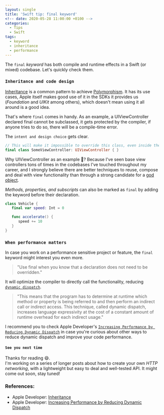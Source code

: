 ```yaml
---
layout: single
title: 'Swift tip: final keyword'
<!-- date: 2020-05-28 11:00:00 +0100 -->
categories:
  - Tips
  - Swift
tags:
  - keyword
  - inheritance
  - performance
---
```


The `final` *keyword* has both compile and runtime effects in a Swift (or mixed) codebase. Let's quickly check them.

### `Inheritance and code design`

[Inheritance](https://docs.swift.org/swift-book/LanguageGuide/Inheritance.html) is a common pattern to achieve [Polymorphism](https://en.wikipedia.org/wiki/Polymorphism_(computer_science)). It has its use cases, Apple itself makes good use of it in the SDKs it provides us (*Foundation* and *UIKit* among others), which doesn't mean using it all around is a good idea.

That's where `final` comes in handy. 
As an example, a UIViewController declared final cannot be subclassed, it gets protected by the compiler, if anyone tries to do so, there will be a compile-time error.

The `intent and design choice` gets clear.

```swift
// This will make it impossible to override this class, even inside the same module
final class SomeViewController: UIViewController { }
```

Why UIViewController as an example 👀? Because I've seen base view controllers tons of times in the codebases I've touched throughout my career, and I strongly believe there are better techniques to reuse, compose and deal with view functionality than through a strong candidate for a [god object](https://en.wikipedia.org/wiki/God_object).

*Methods, properties, and subscripts* can also be marked as `final` by adding the keyword before their declaration.

```swift
class Vehicle {
   final var speed: Int = 0

   func accelerate() {
      speed += 10
   } 
}
```

### `When performance matters`

In case you work on a performance sensitive project or feature, the `final` keyword might interest you even more.

> "Use final when you know that a declaration does not need to be overridden."

It will optimize the compiler to directly call the functionality, reducing [`dynamic dispatch`](https://en.wikipedia.org/wiki/Dynamic_dispatch).

> "This means that the program has to determine at runtime which method or property is being referred to and then perform an indirect call or indirect access. This technique, called dynamic dispatch, increases language expressivity at the cost of a constant amount of runtime overhead for each indirect usage."

I recommend you to check Apple Developer's [`Increasing Performance by Reducing Dynamic Dispatch`](https://developer.apple.com/swift/blog/?id=27) in case you're curious about other ways to reduce dynamic dispatch and improve your code performance.

#### `See you next time`
Thanks for reading 😄. <br>
I'm working on a series of longer posts about how to create your own *HTTP networking*, with a lightweight but easy to deal and well-tested API. It might come out soon, stay tuned!

### References: 
* Apple Developer: [Inheritance](https://docs.swift.org/swift-book/LanguageGuide/Inheritance.html)
* Apple Developer: [Increasing Performance by Reducing Dynamic Dispatch](https://developer.apple.com/swift/blog/?id=27)